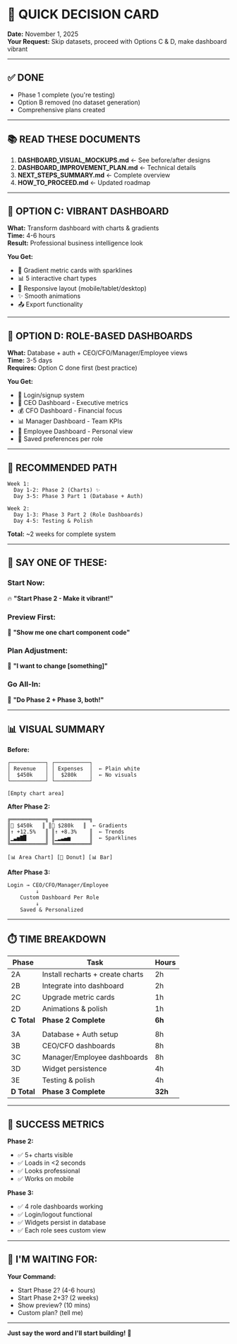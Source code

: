 # 🎯 QUICK DECISION CARD

**Date:** November 1, 2025  
**Your Request:** Skip datasets, proceed with Options C & D, make dashboard vibrant

---

## ✅ DONE

- Phase 1 complete (you're testing)
- Option B removed (no dataset generation)
- Comprehensive plans created

---

## 📚 READ THESE DOCUMENTS

1. **DASHBOARD_VISUAL_MOCKUPS.md** ← See before/after designs
2. **DASHBOARD_IMPROVEMENT_PLAN.md** ← Technical details
3. **NEXT_STEPS_SUMMARY.md** ← Complete overview
4. **HOW_TO_PROCEED.md** ← Updated roadmap

---

## 🎨 OPTION C: VIBRANT DASHBOARD

**What:** Transform dashboard with charts & gradients  
**Time:** 4-6 hours  
**Result:** Professional business intelligence look

**You Get:**
- 💚 Gradient metric cards with sparklines
- 📊 5 interactive chart types
- 📱 Responsive layout (mobile/tablet/desktop)
- ✨ Smooth animations
- 📤 Export functionality

---

## 👥 OPTION D: ROLE-BASED DASHBOARDS

**What:** Database + auth + CEO/CFO/Manager/Employee views  
**Time:** 3-5 days  
**Requires:** Option C done first (best practice)

**You Get:**
- 🔐 Login/signup system
- 👑 CEO Dashboard - Executive metrics
- 💰 CFO Dashboard - Financial focus
- 📊 Manager Dashboard - Team KPIs
- 👤 Employee Dashboard - Personal view
- 💾 Saved preferences per role

---

## 🚀 RECOMMENDED PATH

```
Week 1:
  Day 1-2: Phase 2 (Charts) ✨
  Day 3-5: Phase 3 Part 1 (Database + Auth)

Week 2:
  Day 1-3: Phase 3 Part 2 (Role Dashboards)
  Day 4-5: Testing & Polish
```

**Total:** ~2 weeks for complete system

---

## 💬 SAY ONE OF THESE:

### Start Now:
🔥 **"Start Phase 2 - Make it vibrant!"**

### Preview First:
👀 **"Show me one chart component code"**

### Plan Adjustment:
📝 **"I want to change [something]"**

### Go All-In:
🚀 **"Do Phase 2 + Phase 3, both!"**

---

## 📊 VISUAL SUMMARY

**Before:**
```
┌───────────┐ ┌───────────┐
│ Revenue   │ │ Expenses  │  ← Plain white
│  $450k    │ │  $280k    │  ← No visuals
└───────────┘ └───────────┘

[Empty chart area]
```

**After Phase 2:**
```
╔═══════════╗ ╔═══════════╗
║💚 $450k   ║ ║🔴 $280k   ║  ← Gradients
║↑ +12.5%   ║ ║↑ +8.3%    ║  ← Trends
║▁▃▅▇█      ║ ║▁▂▃▄▅      ║  ← Sparklines
╚═══════════╝ ╚═══════════╝

[📊 Area Chart] [🍩 Donut] [📊 Bar]
```

**After Phase 3:**
```
Login → CEO/CFO/Manager/Employee
         ↓
    Custom Dashboard Per Role
         ↓
    Saved & Personalized
```

---

## ⏱️ TIME BREAKDOWN

| Phase | Task | Hours |
|-------|------|-------|
| 2A | Install recharts + create charts | 2h |
| 2B | Integrate into dashboard | 2h |
| 2C | Upgrade metric cards | 1h |
| 2D | Animations & polish | 1h |
| **C Total** | **Phase 2 Complete** | **6h** |
| | | |
| 3A | Database + Auth setup | 8h |
| 3B | CEO/CFO dashboards | 8h |
| 3C | Manager/Employee dashboards | 8h |
| 3D | Widget persistence | 4h |
| 3E | Testing & polish | 4h |
| **D Total** | **Phase 3 Complete** | **32h** |

---

## 🎯 SUCCESS METRICS

**Phase 2:**
- ✅ 5+ charts visible
- ✅ Loads in <2 seconds
- ✅ Looks professional
- ✅ Works on mobile

**Phase 3:**
- ✅ 4 role dashboards working
- ✅ Login/logout functional
- ✅ Widgets persist in database
- ✅ Each role sees custom view

---

## 🚦 I'M WAITING FOR:

**Your Command:**
- Start Phase 2? (4-6 hours)
- Start Phase 2+3? (2 weeks)
- Show preview? (10 mins)
- Custom plan? (tell me)

---

**Just say the word and I'll start building!** 🚀
